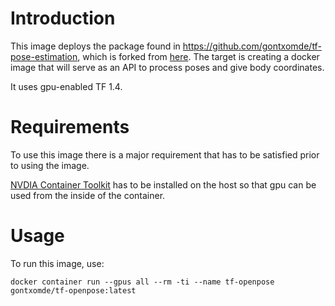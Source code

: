 # Introduction

This image deploys the package found in https://github.com/gontxomde/tf-pose-estimation, which is forked from [here](https://github.com/ildoonet/tf-pose-estimation/blob/master/run.py). The target is creating a docker image that will serve as an API to process poses and give body coordinates.

It uses gpu-enabled TF 1.4.

# Requirements

To use this image there is a major requirement that has to be satisfied prior to using the image.

[NVDIA Container Toolkit](https://github.com/NVIDIA/nvidia-docker) has to be installed on the host so that gpu can be used from the inside of the container.

# Usage

To run this image, use:

`docker container run --gpus all --rm -ti --name tf-openpose gontxomde/tf-openpose:latest`